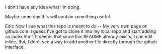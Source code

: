 I don't have any idea what I'm doing.

Maybe some day this will contain something useful.

Edit: Now I see what this repo is meant to do -- My very own page on github.com!
I guess I've got to clone it into my local repo and start adding an index.html.
It seems that since this README already exists, I can edit inline. But, I don't see a way to add another file
directly through the github interface.